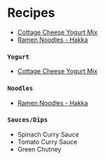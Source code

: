 # Recipes

- [Cottage Cheese Yogurt Mix](../recipes/cottage-cheese-yogurt-mix.md)
- [Ramen Noodles - Hakka](../recipes/ramen-noodles-hakka.md)

### `Yogurt`
- [Cottage Cheese Yogurt Mix](../recipes/cottage-cheese-yogurt-mix.md)

### `Noodles`
- [Ramen Noodles - Hakka](../recipes/ramen-noodles-hakka.md)

### `Sauces/Dips`
- Spinach Curry Sauce
- Tomato Curry Sauce
- Green Chutney
